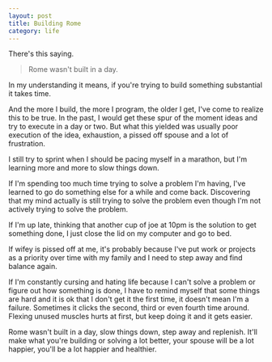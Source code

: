 ```yaml
---
layout: post
title: Building Rome
category: life
---
```


There's this saying.

> Rome wasn't built in a day.

In my understanding it means, if you're trying to build something substantial it takes time.

And the more I build, the more I program, the older I get, I've come to realize this to be true. In the past, I would get these spur of the moment ideas and try to execute in a day or two. But what this yielded was usually poor execution of the idea, exhaustion, a pissed off spouse and a lot of frustration.

I still try to sprint when I should be pacing myself in a marathon, but I'm learning more and more to slow things down.

If I'm spending too much time trying to solve a problem I'm having, I've learned to go do something else for a while and come back. Discovering that my mind actually is still trying to solve the problem even though I'm not actively trying to solve the problem.

If I'm up late, thinking that another cup of joe at 10pm is the solution to get something done, I just close the lid on my computer and go to bed.

If wifey is pissed off at me, it's probably because I've put work or projects as a priority over time with my family and I need to step away and find balance again.

If I'm constantly cursing and hating life because I can't solve a problem or figure out how something is done, I have to remind myself that some things are hard and it is ok that I don't get it the first time, it doesn't mean I'm a failure. Sometimes it clicks the second, third or even fourth time around. Flexing unused muscles hurts at first, but keep doing it and it gets easier.

Rome wasn't built in a day, slow things down, step away and replenish. It'll make what you're building or solving a lot better, your spouse will be a lot happier, you'll be a lot happier and healthier.
